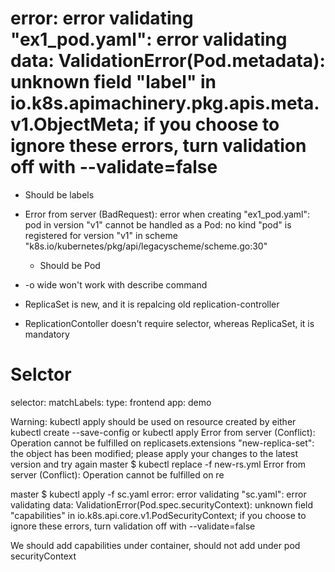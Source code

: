 # error: error validating "ex1_pod.yaml": error validating data: ValidationError(Pod.metadata): unknown field "label" in io.k8s.apimachinery.pkg.apis.meta.v1.ObjectMeta; if you choose to ignore these errors, turn validation off with --validate=false
  * Should be labels
* Error from server (BadRequest): error when creating "ex1_pod.yaml": pod in version "v1" cannot be handled as a Pod: no kind "pod" is registered for version "v1" in scheme "k8s.io/kubernetes/pkg/api/legacyscheme/scheme.go:30"
    * Should be Pod
* -o wide  won't work with describe command    

* ReplicaSet is new, and it is repalcing old replication-controller
* ReplicationContoller doesn't require selector, whereas ReplicaSet, it is mandatory

# Selctor
selector:
  matchLabels:
    type: frontend
    app: demo


Warning: kubectl apply should be used on resource created by either kubectl create --save-config or kubectl apply
Error from server (Conflict): Operation cannot be fulfilled on replicasets.extensions "new-replica-set": the object has been modified; please apply your changes to the latest version and try again
master $ kubectl replace -f new-rs.yml
Error from server (Conflict): Operation cannot be fulfilled on re    


master $ kubectl apply -f sc.yaml
error: error validating "sc.yaml": error validating data: ValidationError(Pod.spec.securityContext): unknown field "capabilities" in io.k8s.api.core.v1.PodSecurityContext; if you choose to ignore these errors, turn validation off with --validate=false

We should add capabilities under container, should not add under pod securityContext